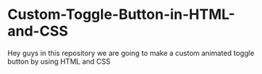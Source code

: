 # Custom-Toggle-Button-in-HTML-and-CSS
Hey guys in this repository we are going to make a custom animated toggle button by using HTML and CSS
